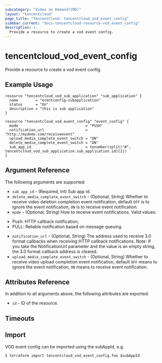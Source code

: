 ```yaml
---
subcategory: "Video on Demand(VOD)"
layout: "tencentcloud"
page_title: "TencentCloud: tencentcloud_vod_event_config"
sidebar_current: "docs-tencentcloud-resource-vod_event_config"
description: |-
  Provide a resource to create a vod event config.
---
```


# tencentcloud_vod_event_config

Provide a resource to create a vod event config.

## Example Usage

```hcl
resource "tencentcloud_vod_sub_application" "sub_application" {
  name        = "eventconfig-subapplication"
  status      = "On"
  description = "this is sub application"
}

resource "tencentcloud_vod_event_config" "event_config" {
  mode                               = "PUSH"
  notification_url                   = "http://mydemo.com/receiveevent"
  upload_media_complete_event_switch = "ON"
  delete_media_complete_event_switch = "ON"
  sub_app_id                         = tonumber(split("#", tencentcloud_vod_sub_application.sub_application.id)[1])
}
```

## Argument Reference

The following arguments are supported:

* `sub_app_id` - (Required, Int) Sub app id.
* `delete_media_complete_event_switch` - (Optional, String) Whether to receive video deletion completion event notification, default `OFF` is to ignore the event notification, `ON` is to receive event notification.
* `mode` - (Optional, String) How to receive event notifications. Valid values:
- Push: HTTP callback notification;
- PULL: Reliable notification based on message queuing.
* `notification_url` - (Optional, String) The address used to receive 3.0 format callbacks when receiving HTTP callback notifications. Note: If you take the NotificationUrl parameter and the value is an empty string, the 3.0 format callback address is cleared.
* `upload_media_complete_event_switch` - (Optional, String) Whether to receive video upload completion event notification, default `OFF` means to ignore the event notification, `ON` means to receive event notification.

## Attributes Reference

In addition to all arguments above, the following attributes are exported:

* `id` - ID of the resource.



## Timeouts

<no value>


## Import

VOD event config can be imported using the subAppId, e.g.

```
$ terraform import tencentcloud_vod_event_config.foo $subAppId
```

